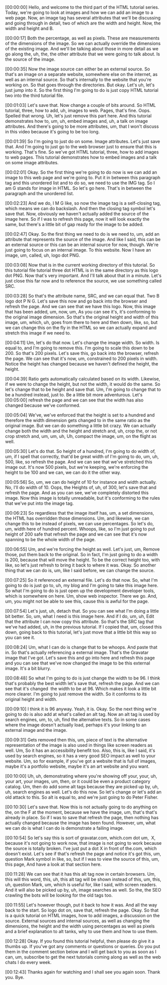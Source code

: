 [00:00:00] Hello, and welcome to the third part of the HTML tutorial series. Today, we're going to look at images and how we can add an image to a web page. Now, an image tag has several attributes that we'll be discussing and going through in detail, two of which are the width and height. Now, the width and height and B.

[00:00:17] Both the percentage, as well as pixels. These are measurements of the dimensions of the image. So we can actually override the dimensions of the existing image. And we'll be talking about those in more detail as we go along the, uh, the, the other attribute that we were going to talk about. Is the source of the image.

[00:00:35] Now the image source can either be an external source. So that's an image on a separate website, somewhere else on the internet, as well as an internal source. So that's internally to the website that you're working on. So that goes through the directories. But okay. Let's uh, let's just jump into it. So the first thing I'm going to do is just copy HTML tutorial two into the third tutorial file.

[00:01:03] Let's save that. Now change a couple of bits around. So HTML tutorial, three, how to add, uh, images to web. Pages, that's fine. Oops. Spelled that wrong. Uh, let's just remove this part here. And this tutorial demonstrates how to, um, uh, embed images and, uh, a talk on image attributes. And there's going to be more attributes, um, that I won't discuss in this video because it's going to be too long.

[00:01:39] So I'm going to just do on some. Image attributes. Let's just save that. And I'm going to just go to the web browser just to ensure that this is working. That's fine. So we've got HTML tutorial, three, how to add images to web pages. This tutorial demonstrates how to embed images and a talk on some image attributes.

[00:02:01] Okay. So the first thing we're going to do now is we can add an image to this web page and we're going to. Put it in between this paragraph tag and this unordered list and to do so, we need to use the IMG tag. So I am G stands for image in HTML. So let's go here. That's in between the paragraph and the unordered list.

[00:02:23] And we do, I M G like, so now the image tag is a self-closing tag, which means we can do backslash. And then the closing tag symbol let's save that. Now, obviously we haven't actually added the source of the image here. So if I was to refresh this page, now it will look exactly the same, but there's a little bit of gap ready for the image to be added.

[00:02:47] Okay. So the first thing we need to do is we need to, um, add an attribute that represents the source of the image. And like I said, this can be an external source or this can be an internal source for now, though. We're just going to focus on an internal image. To this website. Now I have an image, um, called, uh, logo dot PNG.

[00:03:08] Now that is in the current working directory of this tutorial. So this tutorial file tutorial three dot HTML is in the same directory as this logo dot PNG. Now that's very important. And I'll talk about that in a minute. Let's just close this far now and to reference the source, we use something called SRC.

[00:03:28] So that's the attribute name, SRC, and we can equal that. Two B logo dot P N G. Let's save this now and go back into the browser and refresh the page. And we can see that we have this logo. Now, this image that has been added, um, now, um, As you can see it's, it's conforming to the original image dimension. So that's the original height and width of this image, um, which, uh, goes from there to here and then down, like, so, but we can change this on the fly in the HTML so we can actually expand and stretch this image if we need to.

[00:04:11] Um, let's do that now. Let's change the image width. So width. Is equal to, and I'm going to remove this. I'm going to scale this down to be 200. So that's 200 pixels. Let's save this, go back into the browser, refresh the page. We can see that it's now, um, constrained to 200 pixels in width. Notice the height has changed because we haven't defined the height, the height.

[00:04:39] Ratio gets automatically calculated based on its width. Likewise, if we were to change the height, but not the width, it would do the same. So let's change that to be height and save that. Um, I'm going to change that to be a hundred instead, just to. Be a little bit more adventurous. Let's [00:05:00] refresh the page and we can see that the width has also changed because we've conformed.

[00:05:04] We've, we've enforced that the height is set to a hundred and therefore the width dimension gets changed to in the same ratio as the original image. But we can do something a little bit crazy. We can actually change both the width and the height and stretch and, uh, crop the, or not crop stretch and, um, um, uh, Uh, compact the image, um, on the flight as well.

[00:05:30] Let's do that. So height of a hundred, I'm going to do width of, um, if I spell that correctly, that'd be great width of I'm going to do, um, uh, 500, like, so refresh the page. And we can see that we've stretched this image out. It's now 500 pixels, but we're keeping, we're enforcing the height to be 100 and we can, we can do it the other way.

[00:05:56] So, um, we can do height of 10 for instance and width actually. No, I'll do width of 10. Oops, the Heights of, uh, of 300, let's save that and refresh the page. And as you can see, we've completely distorted this image. Now this image is totally unreadable, but it's conforming to the rules that we've put into the image tag.

[00:06:23] So regardless that the image itself has, um, a set dimensions, the HTML has overridden those dimensions. Um, and likewise, we can change this to be instead of pixels, we can use percentages. So let's do, um, width here of hundred percent. Whoops, like, so I'm just going to put height of 200 safe that refresh the page and we can see that it's now spanning to be the whole width of the page.

[00:06:55] Um, and we're forcing the height as well. Let's just, um, Remove those, put them back to the original. So in fact, I'm just going to do a width is 200, because that will move the height. To be the correct height too, with like, so let's just refresh to bring it back to where it was. Okay. So another thing that we can do is, um, like I said before, we can change the source.

[00:07:25] So it referenced an external file. Let's do that now. So, what I'm going to do is just go to, uh, my blog and I'm going to take this image here. So what I'm going to do is just open up the development developer tools, which is somewhere on here. Um, show web inspector. There we go. And, um, you might not be able to see this, cause this is awful for the page.

[00:07:54] Let's just, uh, detach that. So you can see what I'm doing a little bit better. So, um, what I need is this image here. And if I do, um, uh, Edit that the attribute I can now copy this attribute. So that's the SRC tag that we've had added, uh, in the previous tutorial. If I copied that, um, closed this down, going back to this tutorial, let's just move that a little bit this way so you can see it.

[00:08:24] Um, what I can do is change that to be whoops. And paste that in. So that's actually referencing a external image. That's the Gravatar image that I've got. Let's save this and go into here and refresh this page and you can see that we've now changed the image to be this external image. It's a bit blurry.

[00:08:48] So what I'm going to do is just change the width to be 96. I think that's probably the best width let's save that, refresh the page. And we can see that it's changed  the width to be at 96. Which makes it look a little bit more clearer. I'm going to just remove the width. So it conforms to its original height and width.

[00:09:10] I think it is 96 anyway. Yeah, it is. Okay. So the next thing we're going to do is also add at what's called an alt tag. Now an alt tag is used by search engines, um, to, uh, find the alternative texts. So in some cases where the image doesn't actually load, perhaps it's your linking to an external image and the image.

[00:09:31] Gets removed then this, um, piece of text is the alternative representation of the image is also used in things like screen readers as well. Um, So it has an accessibility benefit too. Also, this is, like I said, it's used by search engines, so it has a very good SEO impact as well to your website. Um, so for example, if you've got a website that is full of images, maybe it's a portfolio website, maybe it's an art website and you want.

[00:10:00] Uh, uh, demonstrating where you're showing off your, your, uh, your art, your images, um, then, or it could be even a product category catalog. Um, then do add some alt tags because they are picked up by, uh, uh, search engines as well. Let's do this now. So let's change or let's add an old attack to this. So alt is equal to, and we're just going to do Peter Fisher.

[00:10:30] Let's save that. Now this is not actually going to do anything on the, on the F at the moment, because we have the image, um, that's that's already in place. So if I was to save that refresh the page, then nothing has actually changed because the image has been found. However, um, what we can do is what I can do is demonstrate a failing image.

[00:10:54] So let's say this is sort of gravatar.com, which.com dot um,  X, because it's not going to work now, that image is not going to work because the source is totally broken. I've just put a dot X in front of the.com, which doesn't exist. Let's see if that's refresh the page and notice it's got this, um, question Mark symbol in like, so, but if I was to view the source of this, um, this page, And have a look at that section here.

[00:11:28] We can see that it has this alt tag now in certain browsers. Um, this will this word, this, uh, this alt tag will be shown instead of this, um, this, uh, question Mark, um, which is useful for, like I said, with screen readers. And it will also be picked up by, uh, image searches as well. So the, the SEO crawling the bots will be looking for the old tags too.

[00:11:55] Let's however though, put it back to how it was. And all the way back to the start. So logo dot on, save that, refresh the page. Okay. So that is a quick tutorial on HTML images, how to add images, a discussion on the source. External sources and internal sources, as well as changing the dimensions, the height and the width using percentages as well as pixels and a brief explanation to alt tanks, why to use them and how to use them.

[00:12:28] Okay. If you found this tutorial helpful, then please do give it a thumbs up. If you've got any comments or questions or queries. Do you put them in the comment section below and I will get back to you as soon as I can, um, subscribe to get the next tutorials coming along as well as the web chats I do every week.

[00:12:43] Thanks again for watching and I shall see you again soon. Thank you. Bye.
